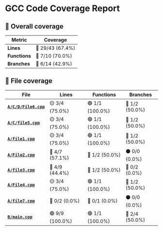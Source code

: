 # GCC Code Coverage Report

## 📂 Overall coverage

| Metric        | Coverage |
|---------------|----------|
| **Lines**     | 🔴 29/43 (67.4%) |
| **Functions** | 🔴 7/10 (70.0%) |
| **Branches**  | 🔴 6/14 (42.9%) |

## 📄 File coverage

| File                   | Lines | Functions | Branches |
|------------------------|-------|-----------|----------|
| **[`A/C/D/File6.cpp`](http://link/to/file/A/C/D/File6.cpp)** | 🟡 3/4 (75.0%) | 🟢 1/1 (100.0%) | 🔴 1/2 (50.0%) |
| **[`A/C/file5.cpp`](http://link/to/file/A/C/file5.cpp)** | 🟡 3/4 (75.0%) | 🟢 1/1 (100.0%) | 🔴 1/2 (50.0%) |
| **[`A/file1.cpp`](http://link/to/file/A/file1.cpp)** | 🟡 3/4 (75.0%) | 🟢 1/1 (100.0%) | 🔴 1/2 (50.0%) |
| **[`A/File2.cpp`](http://link/to/file/A/File2.cpp)** | 🔴 4/7 (57.1%) | 🔴 1/2 (50.0%) | ⚫ 0/0 (0.0%) |
| **[`A/file3.cpp`](http://link/to/file/A/file3.cpp)** | 🔴 4/9 (44.4%) | 🔴 1/2 (50.0%) | 🔴 0/2 (0.0%) |
| **[`A/File4.cpp`](http://link/to/file/A/File4.cpp)** | 🟡 3/4 (75.0%) | 🟢 1/1 (100.0%) | 🔴 1/2 (50.0%) |
| **[`A/file7.cpp`](http://link/to/file/A/file7.cpp)** | 🔴 0/2 (0.0%) | 🔴 0/1 (0.0%) | ⚫ 0/0 (0.0%) |
| **[`B/main.cpp`](http://link/to/file/B/main.cpp)** | 🟢 9/9 (100.0%) | 🟢 1/1 (100.0%) | 🔴 2/4 (50.0%) |
